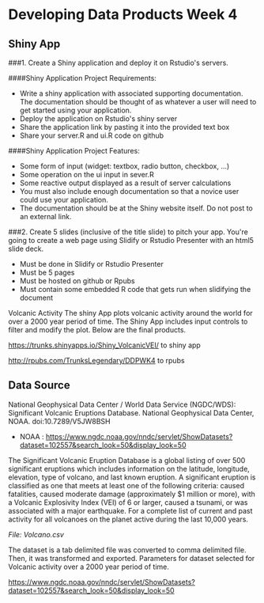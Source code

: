 # Developing Data Products Week 4
## Shiny App
###1. Create a Shiny application and deploy it on Rstudio's servers. 

####Shiny Application Project Requirements:

- Write a shiny application with associated supporting documentation. The documentation should be   thought of as whatever a user will need to get started using your application.
-  Deploy the application on Rstudio's shiny server
-  Share the application link by pasting it into the provided text box
-  Share your server.R and ui.R code on github

####Shiny Application Project Features:

- Some form of input (widget: textbox, radio button, checkbox, ...)
- Some operation on the ui input in sever.R
- Some reactive output displayed as a result of server calculations
- You must also include enough documentation so that a novice user could use your application.
- The documentation should be at the Shiny website itself. Do not post to an external link.

###2. Create 5 slides (inclusive of the title slide) to pitch your app. You're going to create a web page using Slidify or Rstudio Presenter with an html5 slide deck.

- Must be done in Slidify or Rstudio Presenter
- Must be 5 pages
- Must be hosted on github or Rpubs
- Must contain some embedded R code that gets run when slidifying the document

Volcanic Activity
The shiny App plots volcanic activity around the world for over a 2000 year period of time. The Shiny App includes input controls to filter and modify the plot. Below are the final products.

https://trunks.shinyapps.io/Shiny_VolcanicVEI/ to shiny app

http://rpubs.com/TrunksLegendary/DDPWK4 to rpubs

## Data Source
National Geophysical Data Center / World Data Service (NGDC/WDS): 
    Significant Volcanic Eruptions Database. 
    National Geophysical Data Center, NOAA. doi:10.7289/V5JW8BSH
    
- NOAA : https://www.ngdc.noaa.gov/nndc/servlet/ShowDatasets?dataset=102557&search_look=50&display_look=50 

The Significant Volcanic Eruption Database is a global listing of over 500 significant eruptions which includes information on the latitude, longitude, elevation, type of volcano, and last known eruption. A significant eruption is classified as one that meets at least one of the following criteria: caused fatalities, caused moderate damage (approximately $1 million or more), with a Volcanic Explosivity Index (VEI) of 6 or larger, caused a tsunami, or was associated with a major earthquake. For a complete list of current and past activity for all volcanoes on the planet active during the last 10,000 years.

*File: Volcano.csv*

The dataset is a tab delimited file was converted to comma delimited file. Then, it was  transformed and exported.
Parameters for dataset selected for Volcanic activity over a 2000 year period of time.

https://www.ngdc.noaa.gov/nndc/servlet/ShowDatasets?dataset=102557&search_look=50&display_look=50

